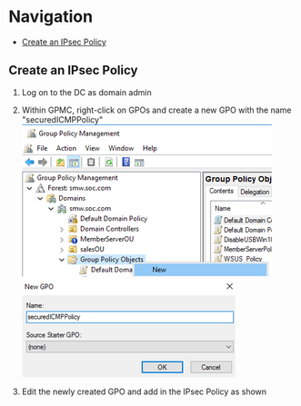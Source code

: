 # Navigation
* [Create an IPsec Policy](#create-an-ipsec-policy)


## Create an IPsec Policy  

1. Log on to the DC as domain admin

2. Within GPMC, right-click on GPOs and create a new GPO with the name "securedICMPPolicy"  
![image](../images/Pasted%20image%2020230815105132.png)  
![image](../images/Pasted%20image%2020230815105217.png)  

3. Edit the newly created GPO and add in the IPsec Policy as shown  
